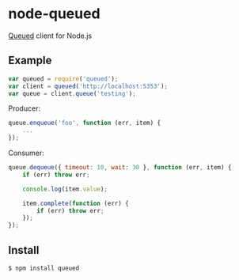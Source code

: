 node-queued
===========

[Queued](http://github.com/scttnlsn/queued) client for Node.js

Example
-------

```javascript
var queued = require('queued');
var client = queued('http://localhost:5353');
var queue = client.queue('testing');
```

Producer:

```javascript
queue.enqueue('foo', function (err, item) {
    ...
});
```

Consumer:

```javascript
queue.dequeue({ timeout: 10, wait: 30 }, function (err, item) {
    if (err) throw err;

    console.log(item.value);

    item.complete(function (err) {
        if (err) throw err;
    });
});
```

Install
-------

    $ npm install queued